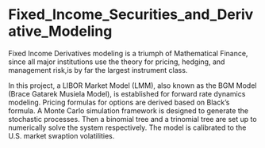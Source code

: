 # Fixed_Income_Securities_and_Derivative_Modeling
Fixed Income Derivatives modeling is a triumph of Mathematical Finance, since all major institutions use the theory for pricing, hedging, and management risk,is by far the largest instrument class.

In this project, a LIBOR Market Model (LMM), also known as the BGM Model (Brace Gatarek Musiela Model), is established for forward rate dynamics modeling. Pricing formulas for options are derived based on Black’s formula. A Monte Carlo simulation framework is designed to generate the stochastic processes. Then a binomial tree and a trinomial tree are set up to numerically solve the system respectively. The model is calibrated to the U.S. market swaption volatilities.
